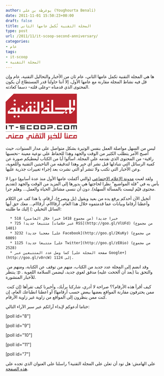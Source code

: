 ```yaml
---
author: يوغرطة بن علي (Youghourta Benali)
date: 2011-11-01 15:50:23+00:00
draft: false
title: المجلة التقنية تُكمل عامها الثاني
type: post
url: /2011/11/it-scoop-second-anniversary/
categories:
- عام
tags:
- it-scoop
- المجلة التقنية
---
```


ها هي المجلة التقنية تكمل عامها الثاني، عام ثان من الأخبار والتحاليل التقنية، عام وإن قل فيه نشاط المجلة مقارنة مع عامها الأول، إلا أننا حاولنا قدر المستطاع أن يكون المحتوى الذي قدمناه –وعلى قلته- دسما كعادته.




![](it-scoop-logo.png)





ليس من السهل مواصلة العمل بنفس الوتيرة بشكل متواصل على مدار السنوات، حيث أصبح الأمر يتطلب الكثير من الوقت والجهد وهذا للحفاظ على نوعية معينة -نحسبها راقية- من المحتوى الذي نقدمه على المجلة. اسألوا أيا من الكتاب ليعطيكم صورة عن كمية الرسائل التي نتبادلها قبل نشر أي خبر وهذا لتدقيقه من الناحيتين التقنية واللغوية، وعن الأخبار التي تكتب ولا تنشر أو التي نشرت بعد إجراء تغييرات جذرية عليها.




ولقد لعبت [مدونة الإعلام الاجتماعي](http://goo.gl/Qkan1) (والتي أكملت عامها الأول منذ عدة أسابيع) دورا لا بأس به في "قلة المواضيع" نظرا لحاجتها هي بدورها إلى المزيد من الوقت والجهد (تقديم محتوى قيّم ليست بالمسألة السهلة). دون أن ننسى مشاغل الحياة والعمل... وهلم جرا.




أتخيل الآن أحدكم يرفع يده من بعيد ويقول (بل ويصرخ)، أرقام، يا هذا كف عن الكلام وأعطنا أرقاما وبيانات عما قدمتموه خلال هذا العام، أرقاااام، أرقااام... معك حق أيها السائل التخيلي :) إليك ما طلبته:






	  * 518 خبرا جديدا (من مجموع 1418 خبرا خلال العامين)
	  * 725 متتبعا جديدا [عبر خلاصات RSS](http://goo.gl/VlUFd) (من مجموع 1401)
	  * 3232 معجبا جديدا [على Facebook](http://goo.gl/2KuKy) (من مجموع 6009)
	  * 1125 متتبعا جديدا [على Twitter](http://goo.gl/zE0io) (من مجموع 2528)
	  * كما وصل عدد المتتبعين عبر [صفحة المجلة على Google+](http://goo.gl/v0rcW) إلى 1124.



 وقد انضم إلى المجلة عدد جديد من الكتاب، منهم من توقف عن الكتابة، ومنهم من ينتظر :p . والتحق بنا (بعد أن ألححت عليه) مدقق لغوي جديد، ليضمن السلامة اللغوية للأخبار المنشورة.




 كيف أقرأ هذه الأرقام؟؟ صراحة لا أدري، شاركنا برأيك، وأخبرنا كيف تقرأها (إن كنت ممن يحترفون مقارنة المواقع بعضها ببعض حسب أرقامها) أو اعطنا انطباعك العام، إن كنت ممن ينظرون إلى المواقع من زاوية غير زاوية الأرقام.




ختاما أدعوكم لإبداء آرائكم عبر سبر الآراء التالي:




<!-- more -->




[poll id="8"]




[poll id="9"]




[poll id="10"]




[poll id="11"]




[poll id="7"]




على الهامش: هل تود أن تعلن على المجلة التقنية؟ راسلنا على العنوان الذي تجده على [هذه الصفحة](http://goo.gl/2CCK0).
